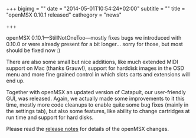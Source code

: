 +++
bigimg = ""
date = "2014-05-01T10:54:24+02:00"
subtitle = ""
title = "openMSX 0.10.1 released"
cathegory = "news"

+++


openMSX 0.10.1—StillNotOneToo—mostly fixes bugs we introduced with 0.10.0 or were already present for a bit longer... sorry for those, but most should be fixed now :) 


There are also some small but nice additions, like much extended MIDI support on Mac (thanks Grauw!), support for harddisk images in the OSD menu and more fine grained control in which slots carts and extensions will end up. 


Together with openMSX an updated version of Catapult, our user-friendly GUI, was released. Again, we actually made some improvements to it this time, mostly more code cleanups to enable quite some bug fixes (mainly in the settings tab), but also some features, like ability to change cartridges at run time and support for hard disks.


Please read the [release notes](http://sourceforge.net/projects/openmsx/files/openmsx/0.10.1/README_release-notes.txt/view) for details of the openMSX changes.

